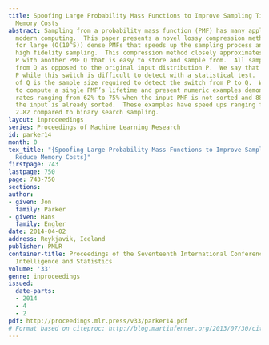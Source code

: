 ```yaml
---
title: Spoofing Large Probability Mass Functions to Improve Sampling Times and Reduce
  Memory Costs
abstract: Sampling from a probability mass function (PMF) has many applications in
  modern computing.  This paper presents a novel lossy compression method intended
  for large (O(10^5)) dense PMFs that speeds up the sampling process and guarantees
  high fidelity sampling.  This compression method closely approximates an input PMF
  P with another PMF Q that is easy to store and sample from.  All samples are drawn
  from Q as opposed to the original input distribution P.  We say that Q “spoofs”
  P while this switch is difficult to detect with a statistical test.  The lifetime
  of Q is the sample size required to detect the switch from P to Q.  We show how
  to compute a single PMF’s lifetime and present numeric examples demonstrating compression
  rates ranging from 62% to 75% when the input PMF is not sorted and 88% to 99% when
  the input is already sorted.  These examples have speed ups ranging from 1.47 to
  2.82 compared to binary search sampling.
layout: inproceedings
series: Proceedings of Machine Learning Research
id: parker14
month: 0
tex_title: "{Spoofing Large Probability Mass Functions to Improve Sampling Times and
  Reduce Memory Costs}"
firstpage: 743
lastpage: 750
page: 743-750
sections: 
author:
- given: Jon
  family: Parker
- given: Hans
  family: Engler
date: 2014-04-02
address: Reykjavik, Iceland
publisher: PMLR
container-title: Proceedings of the Seventeenth International Conference on Artificial
  Intelligence and Statistics
volume: '33'
genre: inproceedings
issued:
  date-parts:
  - 2014
  - 4
  - 2
pdf: http://proceedings.mlr.press/v33/parker14.pdf
# Format based on citeproc: http://blog.martinfenner.org/2013/07/30/citeproc-yaml-for-bibliographies/
---
```

